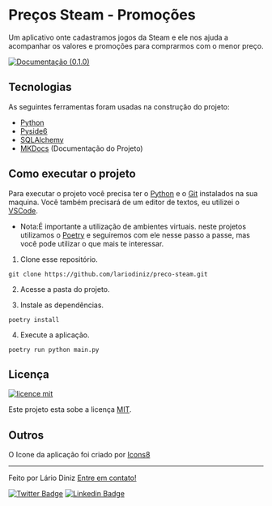 # Preços Steam - Promoções

Um aplicativo onte cadastramos jogos da Steam e ele nos ajuda a acompanhar os valores e promoções para comprarmos com o menor preço.

[![Documentação (0.1.0)](https://img.shields.io/readthedocs/preco_steam/0.1.0?style=for-the-badge)](https://lariodiniz.github.io/preco_steam/)
## Tecnologias

As seguintes ferramentas foram usadas na construção do projeto:

- [Python](https://www.python.org)
- [Pyside6](https://wiki.qt.io/Qt_for_Python)
- [SQLAlchemy ](https://www.sqlalchemy.org)
- [MKDocs](https://www.mkdocs.org)  (Documentação do Projeto)

## Como executar o projeto

Para executar o projeto você precisa ter o [Python](https://www.python.org) e o [Git](https://git-scm.com) instalados na sua maquina. Você também precisará de um editor de textos, eu utilizei o [VSCode](https://code.visualstudio.com).

- Nota:É importante a utilização de ambientes virtuais. neste projetos utilizamos o [Poetry](https://python-poetry.org) e seguiremos com ele nesse passo a passe, mas você pode utilizar o que mais te interessar.

1. Clone esse repositório.

```
git clone https://github.com/lariodiniz/preco-steam.git
```

2. Acesse a pasta do projeto.

3. Instale as dependências.

```
poetry install
```

4. Execute a aplicação.

```
poetry run python main.py
```

## Licença
[![licence mit](https://img.shields.io/badge/licence-MIT-blue.svg)](/LICENSE)

Este projeto esta sobe a licença [MIT](/LICENSE).

## Outros

O Icone da aplicação foi criado por [Icons8](https://icons8.com)

---

Feito por Lário Diniz [Entre em contato!](https://www.linkedin.com/in/lariodiniz/)

[![Twitter Badge](https://img.shields.io/badge/-Twitter-1ca0f1?style=flat-square&labelColor=1ca0f1&logo=twitter&logoColor=white&link=https://twitter.com/lariodiniz)](https://twitter.com/lariodiniz)
[![Linkedin Badge](https://img.shields.io/badge/-LinkedIn-blue?style=flat-square&logo=Linkedin&logoColor=white&link=https://www.linkedin.com/in/lariodiniz)](https://www.linkedin.com/in/lariodiniz)